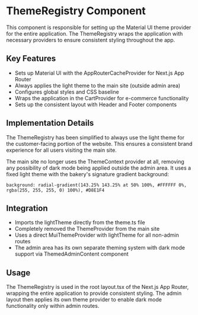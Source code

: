 # ThemeRegistry Component

This component is responsible for setting up the Material UI theme provider for the entire application. The ThemeRegistry wraps the application with necessary providers to ensure consistent styling throughout the app.

## Key Features

- Sets up Material UI with the AppRouterCacheProvider for Next.js App Router
- Always applies the light theme to the main site (outside admin area)
- Configures global styles and CSS baseline
- Wraps the application in the CartProvider for e-commerce functionality
- Sets up the consistent layout with Header and Footer components

## Implementation Details

The ThemeRegistry has been simplified to always use the light theme for the customer-facing portion of the website. This ensures a consistent brand experience for all users visiting the main site.

The main site no longer uses the ThemeContext provider at all, removing any possibility of dark mode being applied outside the admin area. It uses a fixed light theme with the bakery's signature gradient background:

```
background: radial-gradient(143.25% 143.25% at 50% 100%, #FFFFFF 0%, rgba(255, 255, 255, 0) 100%), #D8E1F4
```

## Integration

- Imports the lightTheme directly from the theme.ts file
- Completely removed the ThemeProvider from the main site
- Uses a direct MuiThemeProvider with lightTheme for all non-admin routes
- The admin area has its own separate theming system with dark mode support via ThemedAdminContent component

## Usage

The ThemeRegistry is used in the root layout.tsx of the Next.js App Router, wrapping the entire application to provide consistent styling. The admin layout then applies its own theme provider to enable dark mode functionality only within admin routes.